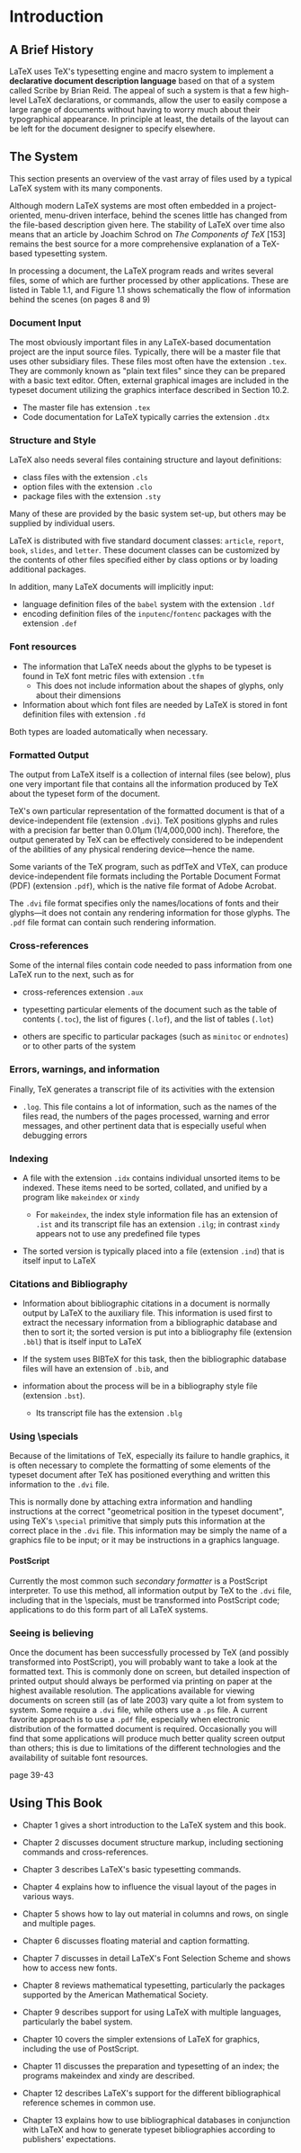 # Introduction

## A Brief History

LaTeX uses TeX's typesetting engine and macro system to implement a **declarative document
description language** based on that of a system called Scribe by Brian Reid. The appeal
of such a system is that a few high-level LaTeX declarations, or commands, allow the user to easily
compose a large range of documents without having to worry much about their typographical
appearance. In principle at least, the details of the layout can be left for the document designer
to specify elsewhere.
<!-- https://en.wikipedia.org/wiki/Scribe_(markup_language) -->

<!-- Note that in the context of typography, the word language does not refer exclusively to the variety of natural languages and dialects across the universe; it also has a wider meaning. For typography, "language" covers a lot more than just the choice of "characters that make up words", as many important distinctions derive from other cultural differences that affect traditions of written communication. Thus, important typographic differences are not necessarily in line with national groupings but rather arise from different types of documents and distinct publishing communities. -->


<!-- ≈≈≈≈≈≈≈≈≈≈≈≈≈≈≈≈≈≈≈≈≈≈≈≈≈≈≈≈≈≈≈≈≈≈≈≈≈≈≈≈≈≈≈***≈≈≈≈≈≈≈≈≈≈≈≈≈≈≈≈≈≈≈≈≈≈≈≈≈≈≈≈≈≈≈≈≈≈≈≈≈≈≈≈≈≈≈≈≈ -->
## The System

This section presents an overview of the vast array of files used by a typical LaTeX system with its
many components.

Although modern LaTeX systems are most often embedded in a project-oriented, menu-driven interface,
behind the scenes little has changed from the file-based description given here. The stability of
LaTeX over time also means that an article by Joachim Schrod on *The Components of TeX* [153] remains
the best source for a more comprehensive explanation of a TeX-based typesetting system.
<!-- [153] Joachim Schrod. "The components of TeX". MAPS, 8:81–86, 1992. -->
<!-- TeX needs a great number of supplementary components (files and programs) whose meanings -->
<!-- and interactions are often unknown; the structure of a complete TeX setup is explained. -->
<!-- http://www.ntg.nl/maps/pdf/8_18.pdf -->

In processing a document, the LaTeX program reads and writes several files, some of which are
further processed by other applications. These are listed in Table 1.1, and Figure 1.1 shows
schematically the flow of information behind the scenes (on pages 8 and 9)

### Document Input

The most obviously important files in any LaTeX-based documentation project are the input source
files. Typically, there will be a master file that uses other subsidiary files. These files most
often have the extension `.tex`. They are commonly known as "plain text files" since they can be
prepared with a basic text editor. Often, external graphical images are included in the typeset
document utilizing the graphics interface described in Section 10.2.

* The master file has extension `.tex`
* Code documentation for LaTeX typically carries the extension `.dtx`

### Structure and Style

LaTeX also needs several files containing structure and layout definitions: 

* class files with the extension `.cls`
* option files with the extension `.clo`
* package files with the extension `.sty`

Many of these are provided by the basic system set-up, but others may be supplied by individual
users.

LaTeX is distributed with five standard document classes: `article`, `report`, `book`, `slides`, and
`letter`. These document classes can be customized by the contents of other files specified either
by class options or by loading additional packages.

In addition, many LaTeX documents will implicitly input: 

* language definition files of the `babel` system with the extension `.ldf`
* encoding definition files of the `inputenc`/`fontenc` packages with the extension `.def`

<!-- page 7 -->
### Font resources

* The information that LaTeX needs about the glyphs to be typeset is found in TeX font metric files
  with extension `.tfm`
    - This does not include information about the shapes of glyphs, only about their dimensions
* Information about which font files are needed by LaTeX is stored in font definition files with
  extension `.fd`

Both types are loaded automatically when necessary. 
<!-- See Chapter 7 for further information about font resources. -->

### Formatted Output

The output from LaTeX itself is a collection of internal files (see below), plus one very important
file that contains all the information produced by TeX about the typeset form of the document.

TeX's own particular representation of the formatted document is that of a device-independent file
(extension `.dvi`). TeX positions glyphs and rules with a precision far better than 0.01μm
(1/4,000,000 inch). Therefore, the output generated by TeX can be effectively considered to be
independent of the abilities of any physical rendering device—hence the name. 

Some variants of the TeX program, such as pdfTeX and VTeX, can produce device-independent file
formats including the Portable Document Format (PDF) (extension `.pdf`), which is the native file
format of Adobe Acrobat.

The `.dvi` file format specifies only the names/locations of fonts and their glyphs—it does not
contain any rendering information for those glyphs. The `.pdf` file format can contain such
rendering information.

### Cross-references

Some of the internal files contain code needed to pass information from one LaTeX run to the next,
such as for

* cross-references extension `.aux`

* typesetting particular elements of the document such as the table of contents (`.toc`), the list
  of figures (`.lof`), and the list of tables (`.lot`)

* others are specific to particular packages (such as `minitoc` or `endnotes`) or to other parts of
  the system

### Errors, warnings, and information

Finally, TeX generates a transcript file of its activities with the extension 

* `.log`. This file contains a lot of information, such as the names of the files read, the numbers
  of the pages processed, warning and error messages, and other pertinent data that is especially
  useful when debugging errors

### Indexing

* A file with the extension `.idx` contains individual unsorted items to be indexed. These items
  need to be sorted, collated, and unified by a program like `makeindex` or `xindy`
    - For `makeindex`, the index style information file has an extension of `.ist` and its
      transcript file has an extension `.ilg`; in contrast `xindy` appears not to use any
      predefined file types
  
* The sorted version is typically placed into a file (extension `.ind`) that is itself input to
  LaTeX


### Citations and Bibliography

* Information about bibliographic citations in a document is normally output by LaTeX to the
  auxiliary file. This information is used first to extract the necessary information from a
  bibliographic database and then to sort it; the sorted version is put into a bibliography file
  (extension `.bbl`) that is itself input to LaTeX

* If the system uses BIBTeX for this task, then the bibliographic database files will have an
  extension of `.bib`, and 

* information about the process will be in a bibliography style file (extension `.bst`). 
    - Its transcript file has the extension `.blg`

### Using \specials

Because of the limitations of TeX, especially its failure to handle graphics, it is often necessary
to complete the formatting of some elements of the typeset document after TeX has positioned
everything and written this information to the `.dvi` file. 
 
This is normally done by attaching extra information and handling instructions at the
correct "geometrical position in the typeset document", using TeX's `\special` primitive that
simply puts this information at the correct place in the `.dvi` file. This information may be
simply the name of a graphics file to be input; or it may be instructions in a graphics language.

#### PostScript

Currently the most common such *secondary formatter* is a PostScript interpreter. To use this
method, all information output by TeX to the `.dvi` file, including that in the \specials, must be
transformed into PostScript code; applications to do this form part of all LaTeX systems.

### Seeing is believing
<!-- page 9 -->

Once the document has been successfully processed by TeX (and possibly transformed into PostScript),
you will probably want to take a look at the formatted text. This is commonly done on screen, but
detailed inspection of printed output should always be performed via printing on paper at the
highest available resolution. The applications available for viewing documents on screen still
(as of late 2003) vary quite a lot from system to system. Some require a `.dvi` file, while others
use a `.ps` file. A current favorite approach is to use a `.pdf` file, especially when electronic
distribution of the formatted document is required. Occasionally you will find that some
applications will produce much better quality screen output than others; this is due to
limitations of the different technologies and the availability of suitable font resources.

page 39-43


<!-- ≈≈≈≈≈≈≈≈≈≈≈≈≈≈≈≈≈≈≈≈≈≈≈≈≈≈≈≈≈≈≈≈≈≈≈≈≈≈≈≈≈≈≈***≈≈≈≈≈≈≈≈≈≈≈≈≈≈≈≈≈≈≈≈≈≈≈≈≈≈≈≈≈≈≈≈≈≈≈≈≈≈≈≈≈≈≈≈≈ -->
## Using This Book

* Chapter 1 gives a short introduction to the LaTeX system and this book.

* Chapter 2 discusses document structure markup, including sectioning commands and
  cross-references.

* Chapter 3 describes LaTeX's basic typesetting commands.

* Chapter 4 explains how to influence the visual layout of the pages in various ways.

* Chapter 5 shows how to lay out material in columns and rows, on single and multiple pages.

* Chapter 6 discusses floating material and caption formatting.

* Chapter 7 discusses in detail LaTeX's Font Selection Scheme and shows how to access new fonts.

* Chapter 8 reviews mathematical typesetting, particularly the packages supported by the American
  Mathematical Society.

* Chapter 9 describes support for using LaTeX with multiple languages, particularly the babel
  system.

* Chapter 10 covers the simpler extensions of LaTeX for graphics, including the use of PostScript.

* Chapter 11 discusses the preparation and typesetting of an index; the programs makeindex and
  xindy are described.

* Chapter 12 describes LaTeX's support for the different bibliographical reference schemes in common
  use.

* Chapter 13 explains how to use bibliographical databases in conjunction with LaTeX and how to
  generate typeset bibliographies according to publishers' expectations.
  
